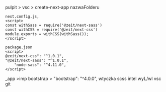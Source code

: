 pulpit > vsc > create-next-app nazwaFolderu 

    next.config.js,
    <script>
    const withSass = require('@zeit/next-sass')
    const withCSS = require('@zeit/next-css')
    module.exports = withCSS(withSass());
    </script> 

    package.json 
    <script>   
    @zeit/next-css": "^1.0.1",
    "@zeit/next-sass": "^1.0.1",
        "node-sass": "^4.11.0",
    </script>

_app  >imp bootstrap > "bootstrap": "^4.0.0", wtyczka scss intel wyL/wl vsc
git